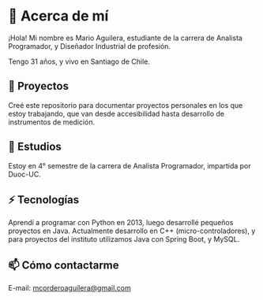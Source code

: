 # 👋 Acerca de mí
¡Hola! Mi nombre es Mario Aguilera, estudiante de la carrera de Analista Programador, y Diseñador Industrial de profesión.

Tengo 31 años, y vivo en Santiago de Chile.

## 🔭 Proyectos
Creé este repositorio para documentar proyectos personales en los que estoy trabajando, que van desde accesibilidad hasta desarrollo de instrumentos de medición.

## 🌱 Estudios
Estoy en 4° semestre de la carrera de Analista Programador, impartida por Duoc-UC.

## ⚡ Tecnologías
Aprendí a programar con Python en 2013, luego desarrollé pequeños proyectos en Java. Actualmente desarrollo en C++ (micro-controladores), y para proyectos del instituto utilizamos Java con Spring Boot, y MySQL.

## 📫 Cómo contactarme
E-mail: mcorderoaguilera@gmail.com
